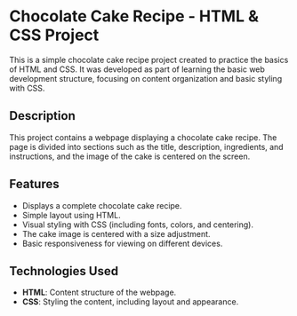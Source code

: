 # Chocolate Cake Recipe - HTML & CSS Project

This is a simple chocolate cake recipe project created to practice the basics of HTML and CSS. It was developed as part of learning the basic web development structure, focusing on content organization and basic styling with CSS.

## Description

This project contains a webpage displaying a chocolate cake recipe. The page is divided into sections such as the title, description, ingredients, and instructions, and the image of the cake is centered on the screen.

## Features

- Displays a complete chocolate cake recipe.
- Simple layout using HTML.
- Visual styling with CSS (including fonts, colors, and centering).
- The cake image is centered with a size adjustment.
- Basic responsiveness for viewing on different devices.

## Technologies Used

- **HTML**: Content structure of the webpage.
- **CSS**: Styling the content, including layout and appearance.

